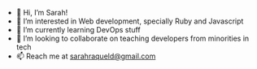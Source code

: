 - 👋 Hi, I’m Sarah!
- 👀 I’m interested in Web development, specially Ruby and Javascript
- 🌱 I’m currently learning DevOps stuff
- 💞️ I’m looking to collaborate on teaching developers from minorities in tech
- 📫 Reach me at sarahraqueld@gmail.com

<!---
sarahraqueld/sarahraqueld is a ✨ special ✨ repository because its `README.md` (this file) appears on your GitHub profile.
You can click the Preview link to take a look at your changes.
--->
